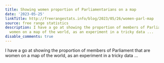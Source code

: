 ```yaml
---
title: Showing women proportion of Parliamentarians on a map
date: '2023-05-25'
linkTitle: http://freerangestats.info/blog/2023/05/26/women-parl-map
source: free range statistics
description: I have a go at showing the proportion of members of Parliament that are
  women on a map of the world, as an experiment in a tricky data ...
disable_comments: true
---
```

I have a go at showing the proportion of members of Parliament that are women on a map of the world, as an experiment in a tricky data ...